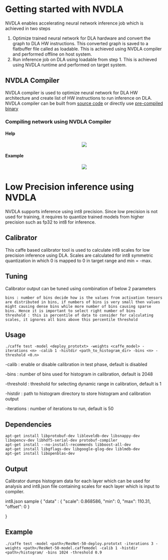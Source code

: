 # Getting started with NVDLA

NVDLA enables accelerating neural network inference job which is achieved in two steps
1. Optimize trained neural network for DLA hardware and convert the graph to DLA HW instructions. This converted graph is saved to a flatbuffer file called as loadable. This is achieved using NVDLA compiler and performed offline on host system.
2. Run inference job on DLA using loadable from step 1. This is achieved using NVDLA runtime and performed on target system.

## NVDLA Compiler

NVDLA compiler is used to optimize neural network for DLA HW architecture and create list of HW instructions to run inference on DLA.  NVDLA compiler can be built from [source code](https://github.com/nvdla/sw/tree/master/umd/core/src/compiler) or directly use [pre-compiled binary](https://github.com/nvdla/sw/tree/master/prebuilt/x86-ubuntu)

### Compiling network using NVDLA Compiler

#### Help

<p align="center">
<img src="https://github.com/prasshantg/personal/blob/master/compiler_log.png">
</p>

#### Example

<p align="center">
<img src="https://github.com/prasshantg/personal/blob/master/compiler_use.png">
</p>

# Low Precision inference using NVDLA

NVDLA supports inference using int8 precision. Since low precision is not used for training, it requires to quantize trained models from higher precision such as fp32 to int8 for inference.

## Calibrator

This caffe based calibrator tool is used to calculate int8 scales for low precision inference using DLA. Scales are calculated for int8 symmetric quantization in which 0 is mapped to 0 in target range and min = -max.

## Tuning

Calibrator output can be tuned using combination of below 2 parameters

    bins : number of bins decide how is the values from activation tensors are distributed in bins, if numbers of bins is very small then values might causing dense bins while more number of bins causing sparse bins. Hence it is important to select right number of bins
    threshold : this is percentile of data to consider for calculating scales, it ignores all bins above this percentile threshold

## Usage

    ./caffe test -model <deploy_prototxt> -weights <caffe_model> -iterations <n> -calib 1 -histdir <path_to_histogram_dir> -bins <n> -threshold <0.n>

-calib : enable or disable calibration in test phase, default is disabled

-bins : number of bins used for histogram in calibration, default is 2048

-threshold : threshold for selecting dynamic range in calibration, default is 1

-histdir : path to histogram directory to store histogram and calibration output

-iterations : number of iterations to run, default is 50

## Dependencies

    apt-get install libprotobuf-dev libleveldb-dev libsnappy-dev libopencv-dev libhdf5-serial-dev protobuf-compiler
    apt-get install --no-install-recommends libboost-all-dev
    apt-get install libgflags-dev libgoogle-glog-dev liblmdb-dev
    apt-get install libopenblas-dev

## Output

Calibrator dumps histogram data for each layer which can be used for analysis and int8.json file containing scales for each layer which is input to compiler.

int8.json sample
{
  "data" : {
  "scale": 0.868586,
  "min": 0,
  "max": 110.31,
  "offset": 0
  }

}

## Example

    ./caffe test -model <path>/ResNet-50-deploy.prototxt -iterations 3 -weights <path>/ResNet-50-model.caffemodel -calib 1 -histdir <path>/histogram/ -bins 1024 -threshold 0.9
